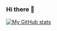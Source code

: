 ### Hi there 👋
[![My GitHub stats](https://github-readme-stats.vercel.app/api?username=thdaele&count_private=true&show_icons=true&theme=dracula)](https://github.com/anuraghazra/github-readme-stats)

<!--
**thdaele/thdaele** is a ✨ _special_ ✨ repository because its `README.md` (this file) appears on your GitHub profile.

Here are some ideas to get you started:

- 🔭 I’m currently working on ...
- 🌱 I’m currently learning ...
- 👯 I’m looking to collaborate on ...
- 🤔 I’m looking for help with ...
- 💬 Ask me about ...
- 📫 How to reach me: ...
- 😄 Pronouns: ...
- ⚡ Fun fact: ...
-->
